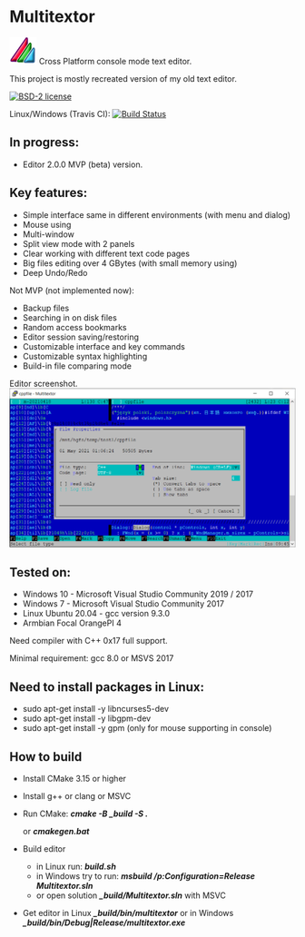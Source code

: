 # Multitextor
![Screenshot](docs/m.png) Cross Platform console mode text editor.

This project is mostly recreated version of my old text editor.

[![BSD-2 license](https://img.shields.io/github/license/vikonix/multitextor)][license]

Linux/Windows (Travis CI): [![Build Status](https://travis-ci.org/vikonix/multitextor.svg?branch=main)][travis]

[travis]: https://travis-ci.org/vikonix/multitextor
[license]: https://github.com/vikonix/multitextor/blob/main/LICENSE

## In progress:
- Editor 2.0.0 MVP (beta) version.
 
## Key features:
- Simple interface same in different environments (with menu and dialog)
- Mouse using
- Multi-window
- Split view mode with 2 panels
- Clear working with different text code pages
- Big files editing over 4 GBytes (with small memory using)
- Deep Undo/Redo

Not MVP (not implemented now):
- Backup files
- Searching in on disk files
- Random access bookmarks
- Editor session saving/restoring
- Customizable interface and key commands
- Customizable syntax highlighting
- Build-in file comparing mode
 
Editor screenshot.
  ![Screenshot](docs/multitextor1.png)

## Tested on:
 - Windows 10 - Microsoft Visual Studio Community 2019 / 2017
 - Windows 7 - Microsoft Visual Studio Community 2017
 - Linux Ubuntu 20.04 - gcc version 9.3.0
 - Armbian Focal OrangePI 4

Need compiler with C++ 0x17 full support.

Minimal requirement: gcc 8.0 or MSVS 2017

## Need to install packages in Linux:
 - sudo apt-get install -y libncurses5-dev
 - sudo apt-get install -y libgpm-dev
 - sudo apt-get install -y gpm (only for mouse supporting in console)
 
## How to build
 - Install CMake 3.15 or higher
 - Install g++ or clang or MSVC
 - Run CMake: ***cmake -B _build -S .***
 
    or ***cmakegen.bat***
    
 - Build editor
    - in Linux run: ***build.sh***
    - in Windows try to run: ***msbuild /p:Configuration=Release Multitextor.sln*** 
    - or open solution ***_build/Multitextor.sln*** with MSVC
    
 - Get editor in Linux ***_build/bin/multitextor*** or in Windows ***_build/bin/Debug|Release/multitextor.exe***
    
 